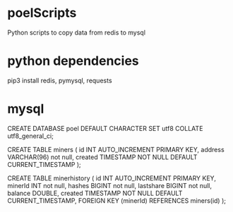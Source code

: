 # poelScripts
Python scripts to copy data from redis to mysql

# python dependencies
pip3 install redis, pymysql, requests


# mysql
CREATE DATABASE poel DEFAULT CHARACTER SET utf8 COLLATE utf8_general_ci;

CREATE TABLE miners (
    id INT AUTO_INCREMENT PRIMARY KEY,
    address VARCHAR(96) not null,
    created TIMESTAMP NOT NULL DEFAULT CURRENT_TIMESTAMP
);

CREATE TABLE minerhistory (
    id INT AUTO_INCREMENT PRIMARY KEY,
    minerId INT not null,
    hashes BIGINT not null,
    lastshare BIGINT not null,
    balance DOUBLE,
    created TIMESTAMP NOT NULL DEFAULT CURRENT_TIMESTAMP,
    FOREIGN KEY (minerId) REFERENCES miners(id)
);
